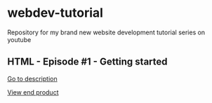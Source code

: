 # webdev-tutorial

Repository for my brand new website development tutorial series on youtube

## HTML - Episode #1 - Getting started

[Go to description](https://basiccorruption.github.io/webdev-tutorial/Episode1/readme.md)

[View end product](https://basiccorruption.github.io/webdev-tutorial/Episode1/index.html)
